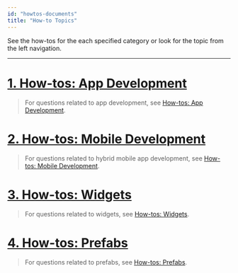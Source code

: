 ```yaml
---
id: "howtos-documents"
title: "How-to Topics"
---
```

See the how-tos for the each specified category or look for the topic from the left navigation. 

---



[1. How-tos: App Development](/learn/how-to-app-development)
====
> For questions related to app development, see [How-tos: App Development](/learn/how-to-app-development).

[2. How-tos: Mobile Development](/learn/how-to-mobile-development)
=====

> For questions related to hybrid mobile app development, see [How-tos: Mobile Development](/learn/how-to-mobile-development).


[3. How-tos: Widgets](/learn/how-to-widgets)
=====
> For questions related to widgets, see [How-tos: Widgets](/learn/how-to-widgets).

[4. How-tos: Prefabs](/learn/how-to-prefabs)
======
> For questions related to prefabs, see [How-tos: Prefabs](/learn/how-to-prefabs).


